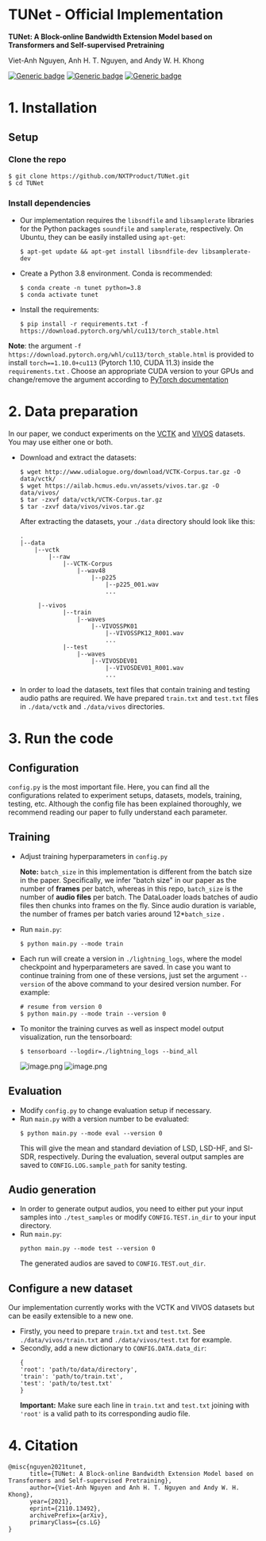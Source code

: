# TUNet - Official Implementation
**TUNet: A Block-online Bandwidth Extension Model based on Transformers and Self-supervised Pretraining**

Viet-Anh Nguyen, Anh H. T. Nguyen, and Andy W. H. Khong

[![Generic badge](https://img.shields.io/badge/arXiv-2110.13492-brightgreen.svg?style=flat-square)](https://arxiv.org/abs/2110.13492)
[![Generic badge](https://img.shields.io/github/stars/NXTProduct/TUNet?color=yellow&label=TUNet&logo=github&style=flat-square)](https://github.com/NXTProduct/TUNet/)
[![Generic badge](https://img.shields.io/github/last-commit/NXTProduct/TUNet?color=blue&label=last%20commit&style=flat-square)](https://github.com/NXTProduct/TUNet/commits)


# 1. Installation
## Setup
### Clone the repo
```
$ git clone https://github.com/NXTProduct/TUNet.git
$ cd TUNet
```
### Install dependencies
* Our implementation requires the `libsndfile` and `libsamplerate` libraries for the Python packages `soundfile` and `samplerate`, respectively. On Ubuntu, they can be easily installed using `apt-get`:
    ```
    $ apt-get update && apt-get install libsndfile-dev libsamplerate-dev
    ```
*  Create a Python 3.8 environment. Conda is recommended:
    ```
    $ conda create -n tunet python=3.8
    $ conda activate tunet
    ```

* Install the requirements:
    ```
    $ pip install -r requirements.txt -f https://download.pytorch.org/whl/cu113/torch_stable.html
    ```
**Note**: the argument `-f https://download.pytorch.org/whl/cu113/torch_stable.html` is provided to install `torch==1.10.0+cu113`  (Pytorch 1.10, CUDA 11.3) inside the `requirements.txt` . Choose an appropriate CUDA version to your GPUs and change/remove the argument according to [PyTorch documentation](https://pytorch.org/get-started/locally/)
# 2. Data preparation
In our paper, we conduct experiments on the [VCTK](https://datashare.ed.ac.uk/handle/10283/3443) and [VIVOS](https://ailab.hcmus.edu.vn/vivos) datasets. You may use either one or both.

* Download and extract the datasets:
    ```
    $ wget http://www.udialogue.org/download/VCTK-Corpus.tar.gz -O data/vctk/
    $ wget https://ailab.hcmus.edu.vn/assets/vivos.tar.gz -O data/vivos/
    $ tar -zxvf data/vctk/VCTK-Corpus.tar.gz 
    $ tar -zxvf data/vivos/vivos.tar.gz 
    ```

    After extracting the datasets, your `./data` directory should look like this:

    ```
    .
    |--data
        |--vctk
            |--raw
                |--VCTK-Corpus
                    |--wav48
                        |--p225
                            |--p225_001.wav
                            ...

         |--vivos
                |--train
                    |--waves
                        |--VIVOSSPK01
                            |--VIVOSSPK12_R001.wav
                            ...                
                |--test
                    |--waves
                        |--VIVOSDEV01
                            |--VIVOSDEV01_R001.wav
                            ...                                    
    ```
* In order to load the datasets, text files that contain training and testing audio paths are required. We have prepared `train.txt` and `test.txt` files in `./data/vctk` and `./data/vivos` directories.

# 3. Run the code
## Configuration
`config.py` is the most important file. Here, you can find all the configurations related to experiment setups, datasets, models, training, testing, etc. Although the config file has been explained thoroughly, we recommend reading our paper to fully understand each parameter.

## Training
* Adjust training hyperparameters in `config.py` 

    **Note:** `batch_size` in this implementation is different from the batch size in the paper. Specifically, we infer "batch size" in our paper as the number of **frames** per batch, whereas in this repo, `batch_size` is the number of **audio files** per batch. The DataLoader loads batches of audio files then chunks into frames on the fly. Since audio duration is variable, the number of frames per batch varies around 12*`batch_size` .
* Run `main.py`:
    ```
    $ python main.py --mode train
    ```
* Each run will create a version in `./lightning_logs`, where the model checkpoint and hyperparameters are saved. In case you want to continue training from one of these versions, just set the argument `--version` of the above command to your desired version number. For example:
    ```
    # resume from version 0
    $ python main.py --mode train --version 0
    ```
* To monitor the training curves as well as inspect model output visualization, run the tensorboard:
    ```
    $ tensorboard --logdir=./lightning_logs --bind_all
    ```
    ![image.png](https://images.viblo.asia/8da3b9e0-d9e8-470a-ae49-f3d8962fe130.png)
    ![image.png](https://images.viblo.asia/75e40509-c36a-4055-af73-36ffd777ba87.png)

## Evaluation
* Modify `config.py` to change evaluation setup if necessary.
* Run `main.py` with a version number to be evaluated:
    ```
    $ python main.py --mode eval --version 0
    ```
     This will give the mean and standard deviation of LSD, LSD-HF, and SI-SDR, respectively. During the evaluation, several output samples are saved to `CONFIG.LOG.sample_path` for sanity testing.

## Audio generation
* In order to generate output audios, you need to either put your input samples into `./test_samples` or modify `CONFIG.TEST.in_dir` to your input directory. 
* Run `main.py`:
    ```
    python main.py --mode test --version 0
    ```
    The generated audios are saved to `CONFIG.TEST.out_dir`.

## Configure a new dataset
Our implementation currently works with the VCTK and VIVOS datasets but can be easily extensible to a new one.
* Firstly, you need to prepare `train.txt` and `test.txt`. See `./data/vivos/train.txt` and `./data/vivos/test.txt` for example.
* Secondly, add a new dictionary to `CONFIG.DATA.data_dir`:
    ```
    {
    'root': 'path/to/data/directory',
    'train': 'path/to/train.txt',
    'test': 'path/to/test.txt'
    }
    ```
    **Important:** Make sure each line in `train.txt` and `test.txt` joining with `'root'` is a valid path to its corresponding audio file.

# 4. Citation
```
@misc{nguyen2021tunet,
      title={TUNet: A Block-online Bandwidth Extension Model based on Transformers and Self-supervised Pretraining}, 
      author={Viet-Anh Nguyen and Anh H. T. Nguyen and Andy W. H. Khong},
      year={2021},
      eprint={2110.13492},
      archivePrefix={arXiv},
      primaryClass={cs.LG}
}
```
